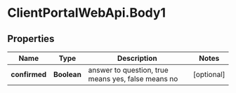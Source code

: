 # ClientPortalWebApi.Body1

## Properties
Name | Type | Description | Notes
------------ | ------------- | ------------- | -------------
**confirmed** | **Boolean** | answer to question, true means yes, false means no | [optional] 


